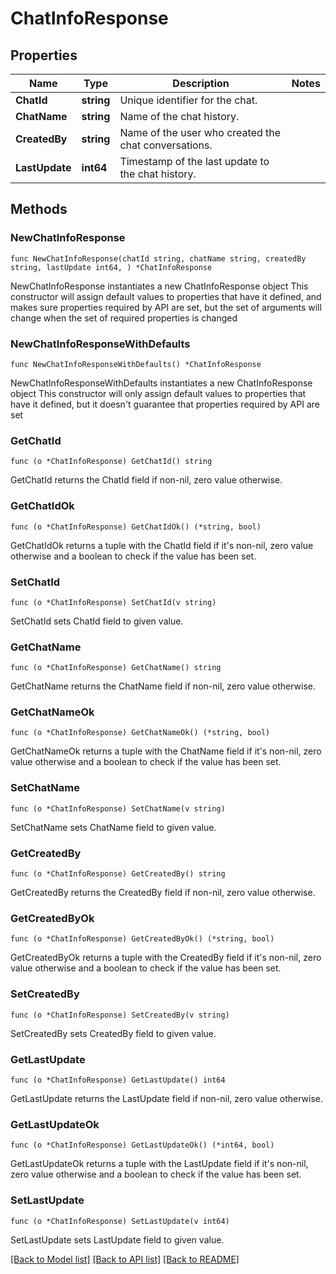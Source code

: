 # ChatInfoResponse

## Properties

Name | Type | Description | Notes
------------ | ------------- | ------------- | -------------
**ChatId** | **string** | Unique identifier for the chat. | 
**ChatName** | **string** | Name of the chat history. | 
**CreatedBy** | **string** | Name of the user who created the chat conversations. | 
**LastUpdate** | **int64** | Timestamp of the last update to the chat history. | 

## Methods

### NewChatInfoResponse

`func NewChatInfoResponse(chatId string, chatName string, createdBy string, lastUpdate int64, ) *ChatInfoResponse`

NewChatInfoResponse instantiates a new ChatInfoResponse object
This constructor will assign default values to properties that have it defined,
and makes sure properties required by API are set, but the set of arguments
will change when the set of required properties is changed

### NewChatInfoResponseWithDefaults

`func NewChatInfoResponseWithDefaults() *ChatInfoResponse`

NewChatInfoResponseWithDefaults instantiates a new ChatInfoResponse object
This constructor will only assign default values to properties that have it defined,
but it doesn't guarantee that properties required by API are set

### GetChatId

`func (o *ChatInfoResponse) GetChatId() string`

GetChatId returns the ChatId field if non-nil, zero value otherwise.

### GetChatIdOk

`func (o *ChatInfoResponse) GetChatIdOk() (*string, bool)`

GetChatIdOk returns a tuple with the ChatId field if it's non-nil, zero value otherwise
and a boolean to check if the value has been set.

### SetChatId

`func (o *ChatInfoResponse) SetChatId(v string)`

SetChatId sets ChatId field to given value.


### GetChatName

`func (o *ChatInfoResponse) GetChatName() string`

GetChatName returns the ChatName field if non-nil, zero value otherwise.

### GetChatNameOk

`func (o *ChatInfoResponse) GetChatNameOk() (*string, bool)`

GetChatNameOk returns a tuple with the ChatName field if it's non-nil, zero value otherwise
and a boolean to check if the value has been set.

### SetChatName

`func (o *ChatInfoResponse) SetChatName(v string)`

SetChatName sets ChatName field to given value.


### GetCreatedBy

`func (o *ChatInfoResponse) GetCreatedBy() string`

GetCreatedBy returns the CreatedBy field if non-nil, zero value otherwise.

### GetCreatedByOk

`func (o *ChatInfoResponse) GetCreatedByOk() (*string, bool)`

GetCreatedByOk returns a tuple with the CreatedBy field if it's non-nil, zero value otherwise
and a boolean to check if the value has been set.

### SetCreatedBy

`func (o *ChatInfoResponse) SetCreatedBy(v string)`

SetCreatedBy sets CreatedBy field to given value.


### GetLastUpdate

`func (o *ChatInfoResponse) GetLastUpdate() int64`

GetLastUpdate returns the LastUpdate field if non-nil, zero value otherwise.

### GetLastUpdateOk

`func (o *ChatInfoResponse) GetLastUpdateOk() (*int64, bool)`

GetLastUpdateOk returns a tuple with the LastUpdate field if it's non-nil, zero value otherwise
and a boolean to check if the value has been set.

### SetLastUpdate

`func (o *ChatInfoResponse) SetLastUpdate(v int64)`

SetLastUpdate sets LastUpdate field to given value.



[[Back to Model list]](../README.md#documentation-for-models) [[Back to API list]](../README.md#documentation-for-api-endpoints) [[Back to README]](../README.md)



